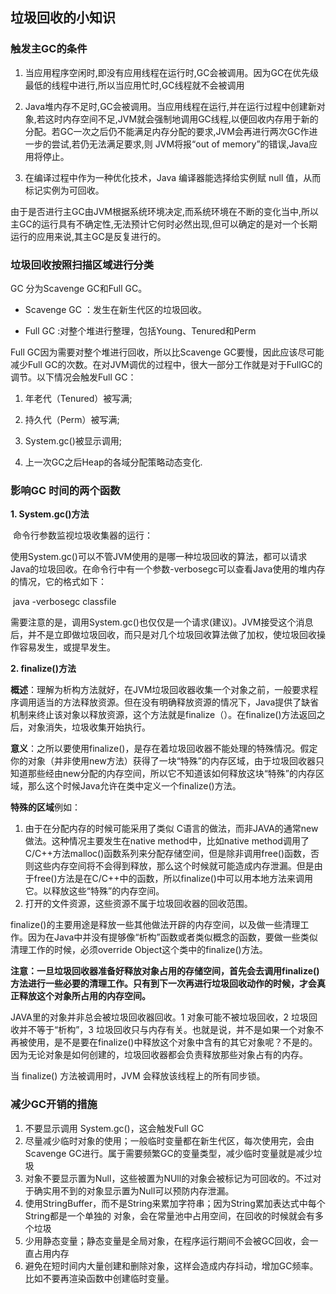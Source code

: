 ## 垃圾回收的小知识

### 触发主GC的条件

1. 当应用程序空闲时,即没有应用线程在运行时,GC会被调用。因为GC在优先级最低的线程中进行,所以当应用忙时,GC线程就不会被调用

2. Java堆内存不足时,GC会被调用。当应用线程在运行,并在运行过程中创建新对象,若这时内存空间不足,JVM就会强制地调用GC线程,以便回收内存用于新的分配。若GC一次之后仍不能满足内存分配的要求,JVM会再进行两次GC作进一步的尝试,若仍无法满足要求,则 JVM将报“out of memory”的错误,Java应用将停止。

3. 在编译过程中作为一种优化技术，Java 编译器能选择给实例赋 null 值，从而标记实例为可回收。

​    由于是否进行主GC由JVM根据系统环境决定,而系统环境在不断的变化当中,所以主GC的运行具有不确定性,无法预计它何时必然出现,但可以确定的是对一个长期运行的应用来说,其主GC是反复进行的。



### 垃圾回收按照扫描区域进行分类

GC 分为Scavenge GC和Full GC。

* Scavenge GC ：发生在新生代区的垃圾回收。

* Full GC :对整个堆进行整理，包括Young、Tenured和Perm

Full GC因为需要对整个堆进行回收，所以比Scavenge GC要慢，因此应该尽可能减少Full GC的次数。在对JVM调优的过程中，很大一部分工作就是对于FullGC的调节。以下情况会触发Full GC：

1. 年老代（Tenured）被写满;

2. 持久代（Perm）被写满;

3. System.gc()被显示调用;

4. 上一次GC之后Heap的各域分配策略动态变化.



### 影响GC 时间的两个函数

**1. System.gc()方法**

​    命令行参数监视垃圾收集器的运行：

​    使用System.gc()可以不管JVM使用的是哪一种垃圾回收的算法，都可以请求Java的垃圾回收。在命令行中有一个参数-verbosegc可以查看Java使用的堆内存的情况，它的格式如下：

​    java -verbosegc classfile

​    需要注意的是，调用System.gc()也仅仅是一个请求(建议)。JVM接受这个消息后，并不是立即做垃圾回收，而只是对几个垃圾回收算法做了加权，使垃圾回收操作容易发生，或提早发生。

**2.  finalize()方法**

**概述**：理解为析构方法就好，在JVM垃圾回收器收集一个对象之前，一般要求程序调用适当的方法释放资源。但在没有明确释放资源的情况下，Java提供了缺省机制来终止该对象以释放资源，这个方法就是finalize（）。在finalize()方法返回之后，对象消失，垃圾收集开始执行。

**意义**：之所以要使用finalize()，是存在着垃圾回收器不能处理的特殊情况。假定你的对象（并非使用new方法）获得了一块“特殊”的内存区域，由于垃圾回收器只知道那些经由new分配的内存空间，所以它不知道该如何释放这块“特殊”的内存区域，那么这个时候Java允许在类中定义一个finalize()方法。

**特殊的区域**例如：

1. 由于在分配内存的时候可能采用了类似 C语言的做法，而非JAVA的通常new做法。这种情况主要发生在native method中，比如native method调用了C/C++方法malloc()函数系列来分配存储空间，但是除非调用free()函数，否则这些内存空间将不会得到释放，那么这个时候就可能造成内存泄漏。但是由于free()方法是在C/C++中的函数，所以finalize()中可以用本地方法来调用它。以释放这些“特殊”的内存空间。
2. 打开的文件资源，这些资源不属于垃圾回收器的回收范围。

finalize()的主要用途是释放一些其他做法开辟的内存空间，以及做一些清理工作。因为在Java中并没有提够像“析构”函数或者类似概念的函数，要做一些类似清理工作的时候，必须override Object这个类中的finalize()方法。

**注意：一旦垃圾回收器准备好释放对象占用的存储空间，首先会去调用finalize()方法进行一些必要的清理工作。只有到下一次再进行垃圾回收动作的时候，才会真正释放这个对象所占用的内存空间。**

JAVA里的对象并非总会被垃圾回收器回收。1 对象可能不被垃圾回收，2 垃圾回收并不等于“析构”，3 垃圾回收只与内存有关。也就是说，并不是如果一个对象不再被使用，是不是要在finalize()中释放这个对象中含有的其它对象呢？不是的。因为无论对象是如何创建的，垃圾回收器都会负责释放那些对象占有的内存。

当 finalize() 方法被调用时，JVM 会释放该线程上的所有同步锁。



### 减少GC开销的措施

1. 不要显示调用 System.gc()，这会触发Full GC
2. 尽量减少临时对象的使用；一般临时变量都在新生代区，每次使用完，会由Scavenge GC进行。属于需要频繁GC的变量类型，减少临时变量就是减少垃圾
3. 对象不要显示置为Null，这些被置为NUll的对象会被标记为可回收的。不过对于确实用不到的对象显示置为Null可以预防内存泄漏。
4. 使用StringBuffer，而不是String来累加字符串；因为String累加表达式中每个String都是一个单独的 对象，会在常量池中占用空间，在回收的时候就会有多个垃圾
5. 少用静态变量；静态变量是全局对象，在程序运行期间不会被GC回收，会一直占用内存
6. 避免在短时间内大量创建和删除对象，这样会造成内存抖动，增加GC频率。比如不要再渲染函数中创建临时变量。

